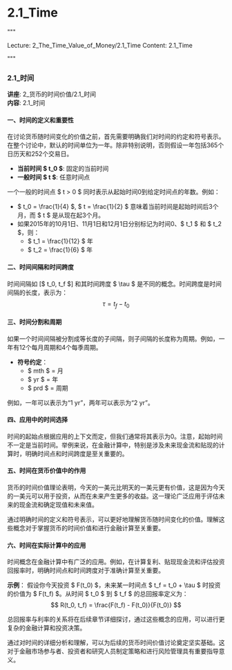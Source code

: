 # 2.1_Time

"""

Lecture: 2_The_Time_Value_of_Money/2.1_Time
Content: 2.1_Time

"""

### 2.1_时间

**讲座**: 2_货币的时间价值/2.1_时间  
**内容**: 2.1_时间  

#### 一、时间的定义和重要性

在讨论货币随时间变化的价值之前，首先需要明确我们对时间的约定和符号表示。在整个讨论中，默认的时间单位为一年。除非特别说明，否则假设一年包括365个日历天和252个交易日。

- **当前时间 $ t_0 $**: 固定的当前时间
- **一般时间 $ t $**: 任意时间点

一个一般的时间点 $ t > 0 $ 同时表示从起始时间0到给定时间点的年数。例如：
- $ t_0 = \frac{1}{4} $, $ t = \frac{1}{2} $ 意味着当前时间是起始时间后3个月，而 $ t $ 是从现在起3个月。
- 如果2015年的10月1日、11月1日和12月1日分别标记为时间0、$ t_1 $ 和 $ t_2 $，则：
  - $ t_1 = \frac{1}{12} $ 年
  - $ t_2 = \frac{1}{6} $ 年

#### 二、时间间隔和时间跨度

时间间隔如 [$ t_0, t_f $] 和其时间跨度 $ \tau $ 是不同的概念。时间跨度是时间间隔的长度，表示为：
$$ \tau = t_f - t_0 $$

#### 三、时间分割和周期

如果一个时间间隔被分割成等长度的子间隔，则子间隔的长度称为周期。例如，一年有12个每月周期和4个每季周期。

- **符号约定**：
  - $ mth $ = 月
  - $ yr $ = 年
  - $ prd $ = 周期

例如，一年可以表示为“1 yr”，两年可以表示为“2 yr”。

#### 四、应用中的时间选择

时间的起始点根据应用的上下文而定，但我们通常将其表示为0。注意，起始时间不一定是当前时间。举例来说，在金融计算中，特别是涉及未来现金流和贴现的计算时，明确时间点和时间跨度是至关重要的。

#### 五、时间在货币价值中的作用

货币的时间价值理论表明，今天的一美元比明天的一美元更有价值，这是因为今天的一美元可以用于投资，从而在未来产生更多的收益。这一理论广泛应用于评估未来的现金流和确定现值和未来值。

通过明确时间的定义和符号表示，可以更好地理解货币随时间变化的价值。理解这些概念对于掌握货币的时间价值和进行金融计算至关重要。

#### 六、时间在实际计算中的应用

时间概念在金融计算中有广泛的应用。例如，在计算复利、贴现现金流和评估投资回报率时，明确时间点和时间跨度对于准确计算至关重要。

**示例**：
假设你今天投资 $ F(t_0) $，未来某一时间点 $ t_f = t_0 + \tau $ 时投资的价值为 $ F(t_f) $。从时间 $ t_0 $ 到 $ t_f $ 的总回报率定义为：
$$ R(t_0, t_f) = \frac{F(t_f) - F(t_0)}{F(t_0)} $$

总回报率与利率的关系将在后续章节详细探讨，通过这些概念的应用，可以进行更复杂的金融计算和投资决策。

通过对时间的详细分析和理解，可以为后续的货币时间价值讨论奠定坚实基础。这对于金融市场参与者、投资者和研究人员制定策略和进行风险管理具有重要指导意义。